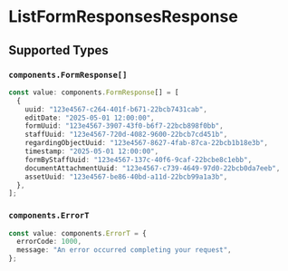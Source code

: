 # ListFormResponsesResponse


## Supported Types

### `components.FormResponse[]`

```typescript
const value: components.FormResponse[] = [
  {
    uuid: "123e4567-c264-401f-b671-22bcb7431cab",
    editDate: "2025-05-01 12:00:00",
    formUuid: "123e4567-3907-43f0-b6f7-22bcb898f0bb",
    staffUuid: "123e4567-720d-4082-9600-22bcb7cd451b",
    regardingObjectUuid: "123e4567-8627-4fab-87ca-22bcb1b18e3b",
    timestamp: "2025-05-01 12:00:00",
    formByStaffUuid: "123e4567-137c-40f6-9caf-22bcbe8c1ebb",
    documentAttachmentUuid: "123e4567-c739-4649-97d0-22bcb0da7eeb",
    assetUuid: "123e4567-be86-40bd-a11d-22bcb99a1a3b",
  },
];
```

### `components.ErrorT`

```typescript
const value: components.ErrorT = {
  errorCode: 1000,
  message: "An error occurred completing your request",
};
```

